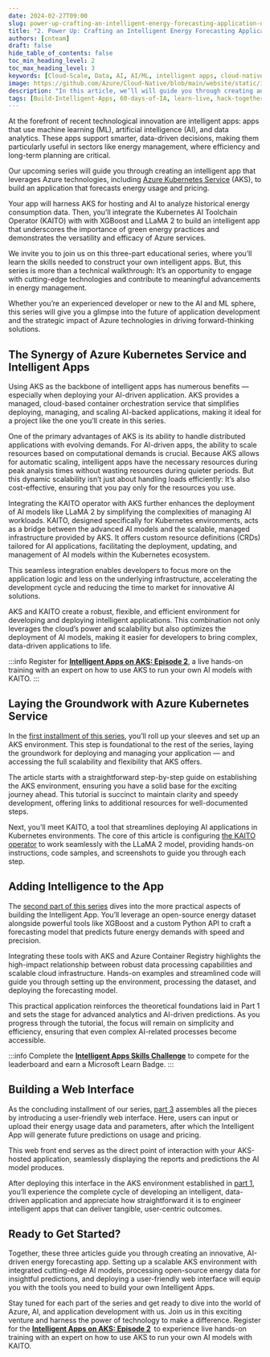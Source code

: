 ```yaml
---
date: 2024-02-27T09:00
slug: power-up-crafting-an-intelligent-energy-forecasting-application-using-azure-kubernetes-service
title: "2. Power Up: Crafting an Intelligent Energy Forecasting Application Using Azure Kubernetes Service"
authors: [cnteam]
draft: false
hide_table_of_contents: false
toc_min_heading_level: 2
toc_max_heading_level: 3
keywords: [Cloud-Scale, Data, AI, AI/ML, intelligent apps, cloud-native, 60-days, enterprise apps, digital experiences, app modernization]
image: https://github.com/Azure/Cloud-Native/blob/main/website/static/img/ogImage.png
description: "In this article, we’ll will guide you through creating an intelligent app that leverages Azure technologies, including Azure Kubernetes Service (AKS), to build an application that forecasts energy usage and pricing." 
tags: [Build-Intelligent-Apps, 60-days-of-IA, learn-live, hack-together, community-buzz, ask-the-expert, azure-kubernetes-service, azure-functions, azure-openai, azure-container-apps, azure-cosmos-db, github-copilot, github-codespaces, github-actions]
---
```


<head> 
  <meta property="og:url" content="https://azure.github.io/cloud-native/60daysofia/power-up-crafting-an-intelligent-energy-forecasting-application-using-azure-kubernetes-service"/>
  <meta property="og:type" content="website"/> 
  <meta property="og:title" content="Build Intelligent Apps | AI Apps on Azure"/> 
  <meta property="og:description" content="In this article, we’ll spotlight the success stories of some organizations that have leveraged Microsoft Azure to create and deploy intelligent apps in their workflows and products."/> 
  <meta property="og:image" content="https://github.com/Azure/Cloud-Native/blob/main/website/static/img/ogImage.png"/> 
  <meta name="twitter:url" content="https://azure.github.io/Cloud-Native/60daysofIA/power-up-crafting-an-intelligent-energy-forecasting-application-using-azure-kubernetes-service" /> 
  <meta name="twitter:title" content="Build Intelligent Apps | AI Apps on Azure" />
 <meta name="twitter:description" content="In this article, we’ll spotlight the success stories of some organizations that have leveraged Microsoft Azure to create and deploy intelligent apps in their workflows and products." />
  <meta name="twitter:image" content="https://azure.github.io/Cloud-Native/img/ogImage.png" /> 
  <meta name="twitter:card" content="summary_large_image" /> 
  <meta name="twitter:creator" content="@devanshidiaries" /> 
  <link rel="canonical" href="https://azure.github.io/Cloud-Native/60daysofIA/power-up-crafting-an-intelligent-energy-forecasting-application-using-azure-kubernetes-service" /> 
</head> 

<!-- End METADATA -->

At the forefront of recent technological innovation are intelligent apps: apps that use machine learning (ML), artificial intelligence (AI), and data analytics. These apps support smarter, data-driven decisions, making them particularly useful in sectors like energy management, where efficiency and long-term planning are critical.

Our upcoming series will guide you through creating an intelligent app that leverages Azure technologies, including [Azure Kubernetes Service](https://azure.microsoft.com/products/kubernetes-service?ocid=buildia24_60days_blogs) (AKS), to build an application that forecasts energy usage and pricing. 

Your app will harness AKS for hosting and AI to analyze historical energy consumption data. Then, you’ll integrate the Kubernetes AI Toolchain Operator (KAITO) with with XGBoost and LLaMA 2 to build an intelligent app that underscores the importance of green energy practices and demonstrates the versatility and efficacy of Azure services.

We invite you to join us on this three-part educational series, where you’ll learn the skills needed to construct your own intelligent apps. But, this series is more than a technical walkthrough: It’s an opportunity to engage with cutting-edge technologies and contribute to meaningful advancements in energy management.

Whether you’re an experienced developer or new to the AI and ML sphere, this series will give you a glimpse into the future of application development and the strategic impact of Azure technologies in driving forward-thinking solutions.

## The Synergy of Azure Kubernetes Service and Intelligent Apps

Using AKS as the backbone of intelligent apps has numerous benefits — especially when deploying your AI-driven application. AKS provides a managed, cloud-based container orchestration service that simplifies deploying, managing, and scaling AI-backed applications, making it ideal for a project like the one you’ll create in this series.

One of the primary advantages of AKS is its ability to handle distributed applications with evolving demands. For AI-driven apps, the ability to scale resources based on computational demands is crucial. Because AKS allows for automatic scaling, intelligent apps have the necessary resources during peak analysis times without wasting resources during quieter periods. But this dynamic scalability isn’t just about handling loads efficiently: It’s also cost-effective, ensuring that you pay only for the resources you use.

Integrating the KAITO operator with AKS further enhances the deployment of AI models like LLaMA 2 by simplifying the complexities of managing AI workloads. KAITO, designed specifically for Kubernetes environments, acts as a bridge between the advanced AI models and the scalable, managed infrastructure provided by AKS. It offers custom resource definitions (CRDs) tailored for AI applications, facilitating the deployment, updating, and management of AI models within the Kubernetes ecosystem.

This seamless integration enables developers to focus more on the application logic and less on the underlying infrastructure, accelerating the development cycle and reducing the time to market for innovative AI solutions.

AKS and KAITO create a robust, flexible, and efficient environment for developing and deploying intelligent applications. This combination not only leverages the cloud’s power and scalability but also optimizes the deployment of AI models, making it easier for developers to bring complex, data-driven applications to life.

:::info
Register for **[Intelligent Apps on AKS: Episode 2](https://developer.microsoft.com/en-us/reactor/events/21815/?ocid=buildia24_60days_blogs)**, a live hands-on training with an expert on how to use AKS to run your own AI models with KAITO.
:::

## Laying the Groundwork with Azure Kubernetes Service

In the [first installment of this series](https://azure.github.io/Cloud-Native/60DaysOfIA/forecasting-energy-usage-with-intelligent-apps-1), you’ll roll up your sleeves and set up an AKS environment. This step is foundational to the rest of the series, laying the groundwork for deploying and managing your application — and accessing the full scalability and flexibility that AKS offers.

The article starts with a straightforward step-by-step guide on establishing the AKS environment, ensuring you have a solid base for the exciting journey ahead. This tutorial is succinct to maintain clarity and speedy development, offering links to additional resources for well-documented steps. 

Next, you’ll meet KAITO, a tool that streamlines deploying AI applications in Kubernetes environments. The core of this article is configuring [the KAITO operator](https://github.com/Azure/kaito) to work seamlessly with the LLaMA 2 model, providing hands-on instructions, code samples, and screenshots to guide you through each step.

## Adding Intelligence to the App

The [second part of this series](https://azure.github.io/Cloud-Native/60DaysOfIA/forecasting-energy-usage-with-intelligent-apps-2) dives into the more practical aspects of building the Intelligent App. You’ll leverage an open-source energy dataset alongside powerful tools like XGBoost and a custom Python API to craft a forecasting model that predicts future energy demands with speed and precision.

Integrating these tools with AKS and Azure Container Registry highlights the high-impact relationship between robust data processing capabilities and scalable cloud infrastructure. Hands-on examples and streamlined code will guide you through setting up the environment, processing the dataset, and deploying the forecasting model.

This practical application reinforces the theoretical foundations laid in Part 1 and sets the stage for advanced analytics and AI-driven predictions. As you progress through the tutorial, the focus will remain on simplicity and efficiency, ensuring that even complex AI-related processes become accessible.

:::info
Complete the **[Intelligent Apps Skills Challenge](https://aka.ms/intelligent-apps/apps-csc?ocid=buildia24_60days_blogs)** to compete for the leaderboard and earn a Microsoft Learn Badge.
:::

## Building a Web Interface

As the concluding installment of our series, [part 3](https://azure.github.io/Cloud-Native/60DaysOfIA/forecasting-energy-usage-with-intelligent-apps-3) assembles all the pieces by introducing a user-friendly web interface. Here, users can input or upload their energy usage data and parameters, after which the Intelligent App will generate future predictions on usage and pricing.

This web front end serves as the direct point of interaction with your AKS-hosted application, seamlessly displaying the reports and predictions the AI model produces.

After deploying this interface in the AKS environment established in [part 1](https://azure.github.io/Cloud-Native/60DaysOfIA/forecasting-energy-usage-with-intelligent-apps-1), you’ll experience the complete cycle of developing an intelligent, data-driven application and appreciate how straightforward it is to engineer intelligent apps that can deliver tangible, user-centric outcomes.

## Ready to Get Started?

Together, these three articles guide you through creating an innovative, AI-driven energy forecasting app. Setting up a scalable AKS environment with integrated cutting-edge AI models, processing open-source energy data for insightful predictions, and deploying a user-friendly web interface will equip you with the tools you need to build your own Intelligent Apps.

Stay tuned for each part of the series and get ready to dive into the world of Azure, AI, and application development with us. Join us in this exciting venture and harness the power of technology to make a difference. Register for the **[Intelligent Apps on AKS: Episode 2](https://aka.ms/learn-live-building-intelligent-apps-aks-ep2?ocid=buildia24_60days_blogs)**  to experience live hands-on training with an expert on how to use AKS to run your own AI models with KAITO.
